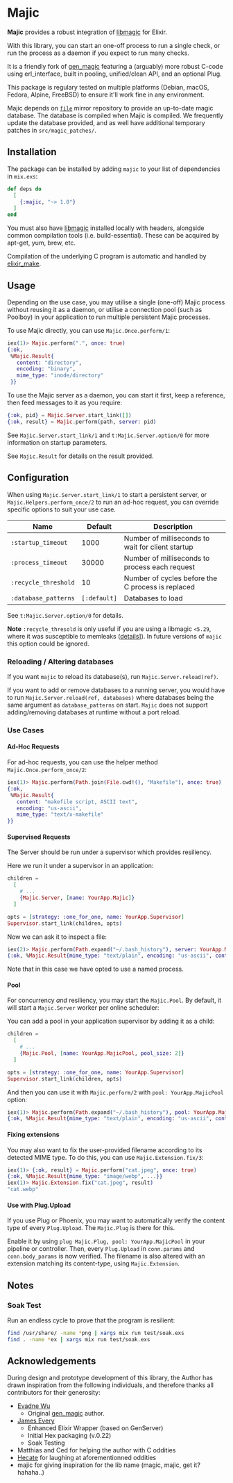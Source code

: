 # Majic

**Majic** provides a robust integration of [libmagic](http://man7.org/linux/man-pages/man3/libmagic.3.html) for Elixir.

With this library, you can start an one-off process to run a single check, or run the process as a daemon if you expect to run
many checks.

It is a friendly fork of [gen_magic](https://github.com/evadne/gen_magic) featuring a (arguably) more robust C-code
using erl_interface, built in pooling, unified/clean API, and an optional Plug.

This package is regulary tested on multiple platforms (Debian, macOS, Fedora, Alpine, FreeBSD) to ensure it'll work fine
in any environment.

Majic depends on [`file`](https://github.com/file/file) mirror repository to provide an up-to-date magic database. The database is compiled when Majic is compiled. We frequently update
the database provided, and as well have additional temporary patches in `src/magic_patches/`.

## Installation

The package can be installed by adding `majic` to your list of dependencies in `mix.exs`:

```elixir
def deps do
  [
    {:majic, "~> 1.0"}
  ]
end
```

You must also have [libmagic](http://man7.org/linux/man-pages/man3/libmagic.3.html) installed locally with headers, alongside common compilation tools (i.e. build-essential). These can be acquired by apt-get, yum, brew, etc.

Compilation of the underlying C program is automatic and handled by [elixir_make](https://github.com/elixir-lang/elixir_make).

## Usage

Depending on the use case, you may utilise a single (one-off) Majic process without reusing it as a daemon, or utilise a connection pool (such as Poolboy) in your application to run multiple persistent Majic processes.

To use Majic directly, you can use `Majic.Once.perform/1`:

```elixir
iex(1)> Majic.perform(".", once: true)
{:ok,
 %Majic.Result{
   content: "directory",
   encoding: "binary",
   mime_type: "inode/directory"
 }}
```

To use the Majic server as a daemon, you can start it first, keep a reference, then feed messages to it as you require:

```elixir
{:ok, pid} = Majic.Server.start_link([])
{:ok, result} = Majic.perform(path, server: pid)
```

See `Majic.Server.start_link/1` and `t:Majic.Server.option/0` for more information on startup parameters.

See `Majic.Result` for details on the result provided.

## Configuration

When using `Majic.Server.start_link/1` to start a persistent server, or `Majic.Helpers.perform_once/2` to run an ad-hoc request, you can override specific options to suit your use case.

| Name | Default | Description |
| - | - | - |
| `:startup_timeout` | 1000 | Number of milliseconds to wait for client startup |
| `:process_timeout` | 30000 | Number of milliseconds to process each request |
| `:recycle_threshold` | 10 | Number of cycles before the C process is replaced |
| `:database_patterns` | `[:default]` | Databases to load |

See `t:Majic.Server.option/0` for details.

__Note__ `:recycle_thresold` is only useful if you are using a libmagic `<5.29`, where it was susceptible to memleaks
([details](https://bugs.debian.org/cgi-bin/bugreport.cgi?bug=840754)]). In future versions of `majic` this option could
be ignored.

### Reloading / Altering databases

If you want `majic` to reload its database(s), run `Majic.Server.reload(ref)`.

If you want to add or remove databases to a running server, you would have to run `Majic.Server.reload(ref, databases)`
where databases being the same argument as `database_patterns` on start. `Majic` does not support adding/removing
databases at runtime without a port reload.

### Use Cases

#### Ad-Hoc Requests

For ad-hoc requests, you can use the helper method `Majic.Once.perform_once/2`:

```elixir
iex(1)> Majic.perform(Path.join(File.cwd!(), "Makefile"), once: true)
{:ok,
 %Majic.Result{
   content: "makefile script, ASCII text",
   encoding: "us-ascii",
   mime_type: "text/x-makefile"
}}
```

#### Supervised Requests

The Server should be run under a supervisor which provides resiliency.

Here we run it under a supervisor in an application:

```elixir
children =
  [
    # ...
    {Majic.Server, [name: YourApp.Majic]}
  ]

opts = [strategy: :one_for_one, name: YourApp.Supervisor]
Supervisor.start_link(children, opts)
```

Now we can ask it to inspect a file:

```elixir
iex(2)> Majic.perform(Path.expand("~/.bash_history"), server: YourApp.Majic)
{:ok, %Majic.Result{mime_type: "text/plain", encoding: "us-ascii", content: "ASCII text"}}
```

Note that in this case we have opted to use a named process.

#### Pool

For concurrency *and* resiliency, you may start the `Majic.Pool`. By default, it will start a `Majic.Server`
worker per online scheduler:

You can add a pool in your application supervisor by adding it as a child:

```elixir
children =
  [
    # ...
    {Majic.Pool, [name: YourApp.MajicPool, pool_size: 2]}
  ]

opts = [strategy: :one_for_one, name: YourApp.Supervisor]
Supervisor.start_link(children, opts)
```

And then you can use it with `Majic.perform/2` with `pool: YourApp.MajicPool` option:

```elixir
iex(1)> Majic.perform(Path.expand("~/.bash_history"), pool: YourApp.MajicPool)
{:ok, %Majic.Result{mime_type: "text/plain", encoding: "us-ascii", content: "ASCII text"}}
```
#### Fixing extensions

You may also want to fix the user-provided filename according to its detected MIME type. To do this, you can use `Majic.Extension.fix/3`:

```elixir
iex(1)> {:ok, result} = Majic.perform("cat.jpeg", once: true)
{:ok, %Majic.Result{mime_type: "image/webp", ...}}
iex(1)> Majic.Extension.fix("cat.jpeg", result)
"cat.webp"
```

#### Use with Plug.Upload

If you use Plug or Phoenix, you may want to automatically verify the content type of every `Plug.Upload`. The
`Majic.Plug` is there for this.

Enable it by using `plug Majic.Plug, pool: YourApp.MajicPool` in your pipeline or controller. Then, every `Plug.Upload`
in `conn.params` and `conn.body_params` is now verified. The filename is also altered with an extension matching its
content-type, using `Majic.Extension`.

## Notes

### Soak Test

Run an endless cycle to prove that the program is resilient:

```bash
find /usr/share/ -name *png | xargs mix run test/soak.exs
find . -name *ex | xargs mix run test/soak.exs
```

## Acknowledgements

During design and prototype development of this library, the Author has drawn inspiration from the following individuals, and therefore
thanks all contributors for their generosity:

- [Evadne Wu](https://github.com/evadne)
  - Original [gen_magic](https://github.com/evadne/gen_magic) author.
- [James Every](https://github.com/devstopfix)
  - Enhanced Elixir Wrapper (based on GenServer)
  - Initial Hex packaging (v.0.22)
  - Soak Testing
- Matthias and Ced for helping the author with C oddities
- [Hecate](https://github.com/Kleidukos) for laughing at aforementionned oddities
- majic for giving inspiration for the lib name (magic, majic, get it? hahaha..)
